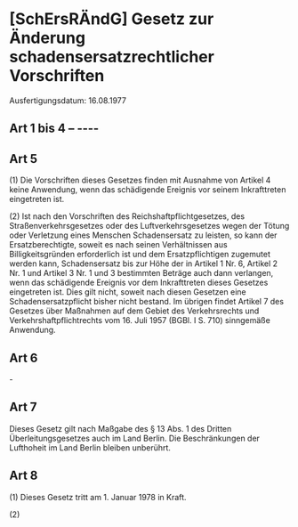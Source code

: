 # [SchErsRÄndG] Gesetz zur Änderung schadensersatzrechtlicher Vorschriften

Ausfertigungsdatum: 16.08.1977

 

## Art 1 bis 4 – ----


## Art 5

(1) Die Vorschriften dieses Gesetzes finden mit Ausnahme von Artikel 4 keine Anwendung, wenn das schädigende Ereignis vor seinem Inkrafttreten eingetreten ist.

(2) Ist nach den Vorschriften des Reichshaftpflichtgesetzes, des Straßenverkehrsgesetzes oder des Luftverkehrsgesetzes wegen der Tötung oder Verletzung eines Menschen Schadensersatz zu leisten, so kann der Ersatzberechtigte, soweit es nach seinen Verhältnissen aus Billigkeitsgründen erforderlich ist und dem Ersatzpflichtigen zugemutet werden kann, Schadensersatz bis zur Höhe der in Artikel 1 Nr. 6, Artikel 2 Nr. 1 und Artikel 3 Nr. 1 und 3 bestimmten Beträge auch dann verlangen, wenn das schädigende Ereignis vor dem Inkrafttreten dieses Gesetzes eingetreten ist. Dies gilt nicht, soweit nach diesen Gesetzen eine Schadensersatzpflicht bisher nicht bestand. Im übrigen findet Artikel 7 des Gesetzes über Maßnahmen auf dem Gebiet des Verkehrsrechts und Verkehrshaftpflichtrechts vom 16. Juli 1957 (BGBl. I S. 710) sinngemäße Anwendung.


## Art 6

\-


## Art 7

Dieses Gesetz gilt nach Maßgabe des § 13 Abs. 1 des Dritten Überleitungsgesetzes auch im Land Berlin. Die Beschränkungen der Lufthoheit im Land Berlin bleiben unberührt.


## Art 8

(1) Dieses Gesetz tritt am 1. Januar 1978 in Kraft.

(2)

